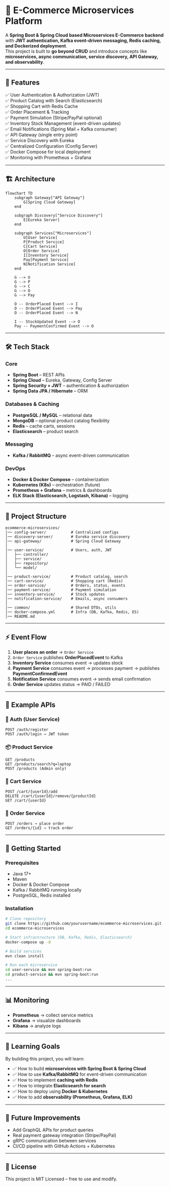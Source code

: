 # 🛒 E-Commerce Microservices Platform  

A **Spring Boot & Spring Cloud based Microservices E-Commerce backend** with **JWT authentication, Kafka event-driven messaging, Redis caching, and Dockerized deployment**.  
This project is built to **go beyond CRUD** and introduce concepts like **microservices, async communication, service discovery, API Gateway, and observability**.  

---

## 📌 Features  

✅ User Authentication & Authorization (JWT)  
✅ Product Catalog with Search (Elasticsearch)  
✅ Shopping Cart with Redis Cache  
✅ Order Placement & Tracking  
✅ Payment Simulation (Stripe/PayPal optional)  
✅ Inventory Stock Management (event-driven updates)  
✅ Email Notifications (Spring Mail + Kafka consumer)  
✅ API Gateway (single entry point)  
✅ Service Discovery with Eureka  
✅ Centralized Configuration (Config Server)  
✅ Docker Compose for local deployment  
✅ Monitoring with Prometheus + Grafana  

---

## 🏗 Architecture  

```mermaid
flowchart TD
    subgraph Gateway["API Gateway"]
        G[Spring Cloud Gateway]
    end
    
    subgraph Discovery["Service Discovery"]
        E[Eureka Server]
    end

    subgraph Services["Microservices"]
        U[User Service]
        P[Product Service]
        C[Cart Service]
        O[Order Service]
        I[Inventory Service]
        Pay[Payment Service]
        N[Notification Service]
    end

    G --> U
    G --> P
    G --> C
    G --> O
    G --> Pay

    O -- OrderPlaced Event --> I
    O -- OrderPlaced Event --> Pay
    O -- OrderPlaced Event --> N

    I -- StockUpdated Event --> O
    Pay -- PaymentConfirmed Event --> O
```

---

## 🛠 Tech Stack  

### Core  
- **Spring Boot** – REST APIs  
- **Spring Cloud** – Eureka, Gateway, Config Server  
- **Spring Security + JWT** – authentication & authorization  
- **Spring Data JPA / Hibernate** – ORM  

### Databases & Caching  
- **PostgreSQL / MySQL** – relational data  
- **MongoDB** – optional product catalog flexibility  
- **Redis** – cache carts, sessions  
- **Elasticsearch** – product search  

### Messaging  
- **Kafka / RabbitMQ** – async event-driven communication  

### DevOps  
- **Docker & Docker Compose** – containerization  
- **Kubernetes (K8s)** – orchestration (future)  
- **Prometheus + Grafana** – metrics & dashboards  
- **ELK Stack (Elasticsearch, Logstash, Kibana)** – logging  

---

## 📂 Project Structure  

```
ecommerce-microservices/
│── config-server/           # Centralized configs
│── discovery-server/        # Eureka service discovery
│── api-gateway/             # Spring Cloud Gateway
│
│── user-service/            # Users, auth, JWT
│   ├── controller/
│   ├── service/
│   ├── repository/
│   └── model/
│
│── product-service/         # Product catalog, search
│── cart-service/            # Shopping cart (Redis)
│── order-service/           # Orders, status, events
│── payment-service/         # Payment simulation
│── inventory-service/       # Stock updates
│── notification-service/    # Emails, async consumers
│
│── common/                  # Shared DTOs, utils
│── docker-compose.yml       # Infra (DB, Kafka, Redis, ES)
│── README.md
```

---

## ⚡ Event Flow  

1. **User places an order** → `Order Service`  
2. `Order Service` publishes **OrderPlacedEvent** to Kafka  
3. **Inventory Service** consumes event → updates stock  
4. **Payment Service** consumes event → processes payment → publishes **PaymentConfirmedEvent**  
5. **Notification Service** consumes event → sends email confirmation  
6. **Order Service** updates status → PAID / FAILED  

---

## 🔑 Example APIs  

### 🔐 Auth (User Service)  
```http
POST /auth/register  
POST /auth/login → JWT token  
```

### 📦 Product Service  
```http
GET /products  
GET /products/search?q=laptop  
POST /products (Admin only)  
```

### 🛒 Cart Service  
```http
POST /cart/{userId}/add  
DELETE /cart/{userId}/remove/{productId}  
GET /cart/{userId}  
```

### 📑 Order Service  
```http
POST /orders → place order  
GET /orders/{id} → track order  
```

---

## 🚀 Getting Started  

### Prerequisites  
- Java 17+  
- Maven  
- Docker & Docker Compose  
- Kafka / RabbitMQ running locally  
- PostgreSQL, Redis installed  

### Installation  

```bash
# Clone repository
git clone https://github.com/yourusername/ecommerce-microservices.git
cd ecommerce-microservices

# Start infrastructure (DB, Kafka, Redis, Elasticsearch)
docker-compose up -d

# Build services
mvn clean install

# Run each microservice
cd user-service && mvn spring-boot:run
cd product-service && mvn spring-boot:run
...
```

---

## 📊 Monitoring  

- **Prometheus** → collect service metrics  
- **Grafana** → visualize dashboards  
- **Kibana** → analyze logs  

---

## 🎯 Learning Goals  

By building this project, you will learn:  
- ✅ How to build **microservices with Spring Boot & Spring Cloud**  
- ✅ How to use **Kafka/RabbitMQ** for event-driven communication  
- ✅ How to implement **caching with Redis**  
- ✅ How to integrate **Elasticsearch for search**  
- ✅ How to deploy using **Docker & Kubernetes**  
- ✅ How to add **observability (Prometheus, Grafana, ELK)**  

---

## 📌 Future Improvements  

- Add GraphQL APIs for product queries  
- Real payment gateway integration (Stripe/PayPal)  
- gRPC communication between services  
- CI/CD pipeline with GitHub Actions + Kubernetes  

---

## 📜 License  

This project is MIT Licensed – free to use and modify.  
